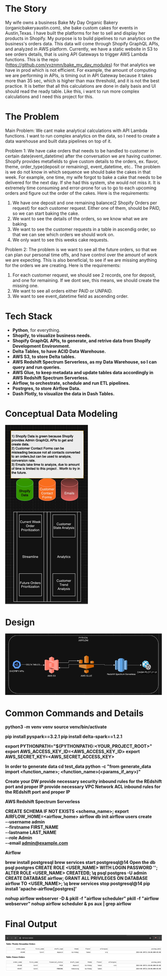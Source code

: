 # The Story

My wife owns a business Bake My Day Organic Bakery (organicbakeryaustin.com), she bake custom cakes for events in Austin,Texas. I have built the platforms for her to sell and display her products in Shopify. My purpose is to build pipelines to run analytics on the business's orders data. This data will come through Shopify GraphQL APIs, and analyzed in AWS platform. Currently, we have a static website in S3 to see orders details, that is using API Gateways to trigger AWS Lambda functions. This is the repo (https://github.com/yvznmn/bake_my_day_modules) for that analytics we have in prod which is not efficient. For example, the amount of computing we are performing in APIs, is timing out in API Gateway because it takes more than 35 sec, which is higher than max threshold, and it is not the best practice. It is better that all this calculations are done in daily basis and UI should read the ready table. Like this, i want to run more complex calculations and I need this project for this.

# The Problem

Main Problem: We cant make analytical calculations with API Lambda functions. I want to run complex analytics on the data, so I need to create a data warehouse and built data pipelines on top of it.

Problem 1: We have cake orders that needs to be handled to customer in certain date(event_datetime) after the conversation we are having customer. Shopify provides metafields to give custom details to the orders, ex. flavor, theme, order_type(deposit or remaining), event_datetime, etc.. The problem is we do not know in which sequence we should bake the cakes in that week. For example, one time, my wife forgot to bake a cake that needs to be delivered for the next day. If she had this system, she would not miss it. It is extremely time consuming and error-prone for us to go to each upcoming orders and figure out the order of the cakes. Here is the requirements:
1) We have one deposit and one remaining balance(2 Shopify Orders per request) for each customer request. Either one of them, should be PAID, so we can start baking the cake.
2) We want to see the details of the orders, so we know what we are baking.
3) We want to see the customer requests in a table in ascendig order, so that we can see which orders we should work on.
4) We only want to see this weeks cake requests.

Problem 2: The problem is we want to see all the future orders, so that we can plan our personal time offs, and have control over the amount of work we are expecting. This is also beneficial, to see if we are missing anything for the orders we are creating. Here is the requirements:
1) For each customer request, we should see 2 records, one for deposit, and one for remaining. If we dont see, this means, we should create the missing one.
2) We want to see all orders either PAID or UNPAID.
3) We want to see event_datetime field as ascending order.

# Tech Stack

* <b>Python</b>, for everything.
* <b>Shopify, to visualize business needs.
* <b>Shopify GraphQL APIs, to generate, and retrive data from Shopify Development Environment.
* Delta Tables, to have ACID Data Warehouse.
* <b>AWS S3, to store Delta tables.
* <b>AWS Redshift Spectrum Serverless, as my Data Warehouse, so I can query and run queries.
* <b>AWS Glue, to keep metadata and update tables data accordingly in AWS Redshift Spectrum Serverless.
* <b>Airflow, to orchestrate, schedule and run ETL pipelines.
* <b>Postrgres, to store Airflow Data.
* <b>Dash Plotly, to visualize the data in Dash Tables.

# Conceptual Data Modeling
![alt text](images/conceptual_data_model.png)

# Design
![alt text](images/design.png)

# Common Commands and Details

python3 -m venv venv
source venv/bin/activate

pip install pyspark==3.2.1
pip install delta-spark==1.2.1

export PYTHONPATH="${PYTHONPATH}:<YOUR_PROJECT_ROOT>"
export AWS_ACCESS_KEY_ID=<AWS_ACCESS_KEY_ID>
export AWS_SECRET_KEY=<AWS_SECRET_ACCESS_KEY>

<b>In order to generate data<b>
cd test_data
python -c "from generate_data import <function_name>; <function_name>(<params_if_any>)"

<b>Create your DW<b>
provide necessary security inbound rules for the REdshift port and proper IP
provide necessary VPC Network ACL inbound rules for the REdshift port and proper IP

<b>AWS Redshift Spectrum Serverless<b>

CREATE SCHEMA IF NOT EXISTS <schema_name>;
export AIRFLOW_HOME=<airflow_home>
airflow db init
airflow users create \
   --username admin \
   --firstname FIRST_NAME \
   --lastname LAST_NAME \
   --role Admin \
   --email admin@example.com

<b>Airflow<b>

brew install postgresql
brew services start postgresql@14
Open the db
psql postgres
CREATE ROLE <USER_NAME> WITH LOGIN PASSWORD '<PWD>';
ALTER ROLE <USER_NAME> CREATEDB;
\q 
psql postgres -U admin
CREATE DATABASE airflow;
GRANT ALL PRIVILEGES ON DATABASE airflow TO <USER_NAME>;
\q
brew services stop postgresql@14
pip install 'apache-airflow[postgres]'

nohup airflow webserver -D &
pkill -f "airflow scheduler"
pkill -f "airflow webserver"
nohup airflow scheduler &
ps aux | grep airflow

# Final Output
![alt text](images/final_output.png)